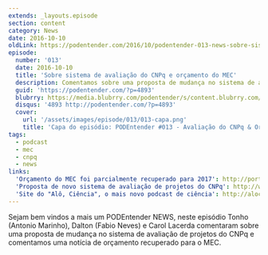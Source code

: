 ```yaml
---
extends: _layouts.episode
section: content
category: News
date: 2016-10-10
oldLink: https://podentender.com/2016/10/podentender-013-news-sobre-sistema-de-avaliacao-do-cnpq-e-orcamento-do-mec.html
episode:
  number: '013'
  date: 2016-10-10
  title: 'Sobre sistema de avaliação do CNPq e orçamento do MEC'
  description: Comentamos sobre uma proposta de mudança no sistema de avaliação de projetos do CNPq e uma notícia de orçamento recuperado para o MEC.
  guid: 'https://podentender.com/?p=4893'
  blubrry: https://media.blubrry.com/podentender/s/content.blubrry.com/podentender/PODEntender_013_NEWS_avaliacao_CNPq_orcamento_MEC.mp3
  disqus: '4893 http://podentender.com/?p=4893'
  cover:
    url: '/assets/images/episode/013/013-capa.png'
    title: 'Capa do episódio: PODEntender #013 - Avaliação do CNPq & Orçamento do MEC' 
tags:
  - podcast
  - mec
  - cnpq
  - news
links:
  'Orçamento do MEC foi parcialmente recuperado para 2017': http://portal.mec.gov.br/component/content/index.php?option=com_content&view=article&id=38701
  'Proposta de novo sistema de avaliação de projetos do CNPq': http://www.jornaldaciencia.org.br/presidente-do-cnpq-apresenta-nova-proposta-de-avaliacao-de-projetos-em-cti/
  'Site do "Alô, Ciência", o mais novo podcast de ciência': http://alociencia.com.br/
---
```

Sejam bem vindos a mais um PODEntender NEWS, neste episódio Tonho (Antonio Marinho), Dalton (Fabio Neves)
e Carol Lacerda comentaram sobre uma proposta de mudança no sistema de avaliação de projetos do CNPq e
comentamos uma notícia de orçamento recuperado para o MEC.
